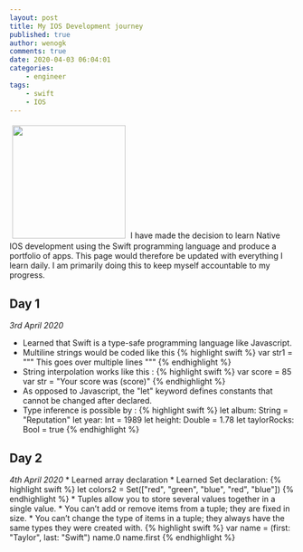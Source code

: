 ```yaml
---
layout: post
title: My IOS Development journey
published: true
author: wenogk
comments: true
date: 2020-04-03 06:04:01
categories:
    - engineer
tags:
    - swift
    - IOS
---
```

<img src="{{site.baseurl}}/assets/images/iphones.gif" style="padding:5px;align:center;width:200px;" />
I have made the decision to learn Native IOS development using the Swift programming language and produce a portfolio of apps. This page would therefore be updated with everything I learn daily. I am primarily doing this to keep myself accountable to my progress.   <!--more-->

## Day 1 
_3rd April 2020_
  * Learned that Swift is a type-safe programming language like Javascript.
  * Multiline strings would be coded like this
{% highlight swift %}
var str1 = """
This goes
over multiple
lines
"""
{% endhighlight %}
  * String interpolation works like this :
{% highlight swift %}
var score = 85
var str = "Your score was \(score)"
{% endhighlight %}
  * As opposed to Javascript, the "let" keyword defines constants that cannot be changed after declared.
  * Type inference is possible by :
{% highlight swift %}
let album: String = "Reputation"
let year: Int = 1989
let height: Double = 1.78
let taylorRocks: Bool = true
{% endhighlight %}
## Day 2
_4th April 2020_
    * Learned array declaration
    * Learned Set declaration:
{% highlight swift %}
let colors2 = Set(["red", "green", "blue", "red", "blue"])
{% endhighlight %}
    * Tuples allow you to store several values together in a single value. 
        * You can’t add or remove items from a tuple; they are fixed in size. 
        * You can’t change the type of items in a tuple; they always have the same types they were created with.
{% highlight swift %}
var name = (first: "Taylor", last: "Swift")
name.0
name.first
{% endhighlight %}       
